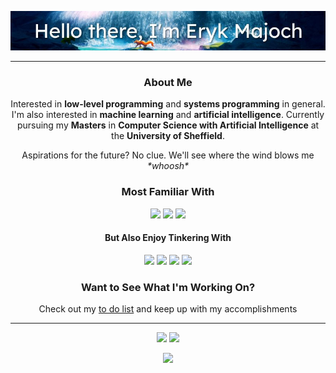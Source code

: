 <p align="center">
  <img src="https://github.com/ErykMajoch/ErykMajoch/blob/main/assets/banner.jpg"></img>
</p>

<hr>

<h3 align="center">About Me</h3>
<p align="center">
  Interested in <b>low-level programming</b> and <b>systems programming</b> in general. I'm also interested in <b>machine learning</b> and <b>artificial intelligence</b>. Currently pursuing my <b>Masters</b> in <b>Computer Science with Artificial Intelligence</b> at the <b>University of Sheffield</b>.
</p>
<p align="center">
  Aspirations for the future? No clue. We'll see where the wind blows me <i>*whoosh*</i>
</p>

<h3 align="center">Most Familiar With</h3>
<p align="center">
  <img src="https://img.shields.io/badge/C%2B%2B-00599C?style=for-the-badge&logo=c%2B%2B&logoColor=white">
  <img src="https://img.shields.io/badge/Python-14354C?style=for-the-badge&logo=python&logoColor=white">
  <img src="https://img.shields.io/badge/Rust-000000?style=for-the-badge&logo=rust&logoColor=white">
</p>

<h4 align="center">But Also Enjoy Tinkering With</h4>
<p align="center">
  <img src="https://img.shields.io/badge/Ruby-CC342D?style=for-the-badge&logo=ruby&logoColor=white">
  <img src="https://img.shields.io/badge/java-%23ED8B00.svg?style=for-the-badge&logo=openjdk&logoColor=white">
  <img src="https://img.shields.io/badge/JavaScript-F7DF1E?style=for-the-badge&logo=javascript&logoColor=black">
  <img src="https://img.shields.io/badge/c-%2300599C.svg?style=for-the-badge&logo=c&logoColor=white">
</p>

<h3 align="center">Want to See What I'm Working On?</h3>
<p align="center">
  Check out my <a href="https://github.com/ErykMajoch/ToDoList">to do list</a> and keep up with my accomplishments
</p>

<hr>

<p align="center">
  <img src="https://img.shields.io/badge/Arch_Linux-1793D1?style=for-the-badge&logo=arch-linux&logoColor=white">
  <img src="https://img.shields.io/badge/Windows-0078D6?style=for-the-badge&logo=windows&logoColor=white">
</p>

<p align="center">
<img src="https://komarev.com/ghpvc/?username=ErykMajoch&&color=blueviolet&style=flat-square&label=Visitors">
</p>
